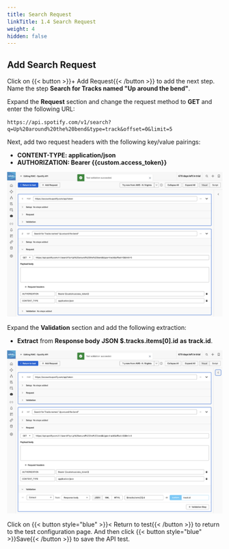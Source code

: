 ```yaml
---
title: Search Request
linkTitle: 1.4 Search Request
weight: 4
hidden: false
---
```


## Add Search Request

Click on {{< button >}}+ Add Request{{< /button >}} to add the next step. Name the step **Search for Tracks named "Up around the bend"**.

Expand the **Request** section and change the request method to **GET** and enter the following URL:

``` text
https://api.spotify.com/v1/search?q=Up%20around%20the%20bend&type=track&offset=0&limit=5
```

Next, add two request headers with the following key/value pairings:

- **CONTENT-TYPE: application/json**
- **AUTHORIZATION: Bearer {{custom.access_token}}**

![Add search request](../_img/add-search-request.png)

Expand the **Validation** section and add the following extraction:

- **Extract** from **Response body** **JSON** **$.tracks.items[0].id** **as** **track.id**.

![Add search payload](../_img/add-search-payload.png)

Click on {{< button style="blue" >}}< Return to test{{< /button >}} to return to the test configuration page. And then click {{< button style="blue" >}}Save{{< /button >}} to save the API test.
